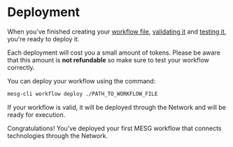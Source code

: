 # Deployment

When you've finished creating your [workflow file](https://github.com/mesg-foundation/documentation/tree/b3d92737e4dfd41f30e20d0ab1f2b8dbbf045a2d/workflow/file.md), [validating it](https://github.com/mesg-foundation/documentation/tree/b3d92737e4dfd41f30e20d0ab1f2b8dbbf045a2d/workflow/validation.md) and [testing it](https://github.com/mesg-foundation/documentation/tree/b3d92737e4dfd41f30e20d0ab1f2b8dbbf045a2d/workflow/testing.md), you're ready to deploy it.

Each deployment will cost you a small amount of tokens. Please be aware that this amount is **not refundable** so make sure to test your workflow correctly.

You can deploy your workflow using the command:

```bash
mesg-cli workflow deploy ./PATH_TO_WORKFLOW_FILE
```

If your workflow is valid, it will be deployed through the Network and will be ready for execution.

Congratulations! You've deployed your first MESG workflow that connects technologies through the Network.

